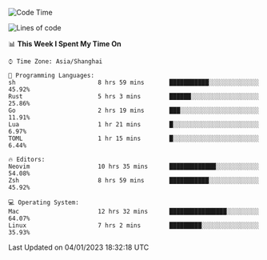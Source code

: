 <!--START_SECTION:waka-->
![Code Time](http://img.shields.io/badge/Code%20Time-1%2C104%20hrs%2029%20mins-blue)

![Lines of code](https://img.shields.io/badge/From%20Hello%20World%20I%27ve%20Written-24%20Thousand%20lines%20of%20code-blue)

📊 **This Week I Spent My Time On** 

```text
⌚︎ Time Zone: Asia/Shanghai

💬 Programming Languages: 
sh                       8 hrs 59 mins       ███████████░░░░░░░░░░░░░░   45.92% 
Rust                     5 hrs 3 mins        ██████░░░░░░░░░░░░░░░░░░░   25.86% 
Go                       2 hrs 19 mins       ███░░░░░░░░░░░░░░░░░░░░░░   11.91% 
Lua                      1 hr 21 mins        █░░░░░░░░░░░░░░░░░░░░░░░░   6.97% 
TOML                     1 hr 15 mins        █░░░░░░░░░░░░░░░░░░░░░░░░   6.44%

🔥 Editors: 
Neovim                   10 hrs 35 mins      █████████████░░░░░░░░░░░░   54.08% 
Zsh                      8 hrs 59 mins       ███████████░░░░░░░░░░░░░░   45.92%

💻 Operating System: 
Mac                      12 hrs 32 mins      ████████████████░░░░░░░░░   64.07% 
Linux                    7 hrs 2 mins        █████████░░░░░░░░░░░░░░░░   35.93%

```


 Last Updated on 04/01/2023 18:32:18 UTC
<!--END_SECTION:waka-->
